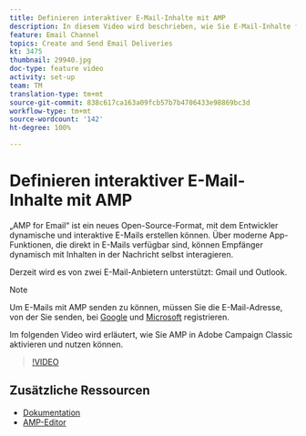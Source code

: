 ```yaml
---
title: Definieren interaktiver E-Mail-Inhalte mit AMP
description: In diesem Video wird beschrieben, wie Sie E-Mail-Inhalte für Adobe Campaign Classic (ACC) im AMP-Format konfigurieren.
feature: Email Channel
topics: Create and Send Email Deliveries
kt: 3475
thumbnail: 29940.jpg
doc-type: feature video
activity: set-up
team: TM
translation-type: tm+mt
source-git-commit: 838c617ca163a09fcb57b7b4706433e98869bc3d
workflow-type: tm+mt
source-wordcount: '142'
ht-degree: 100%

---
```



# Definieren interaktiver E-Mail-Inhalte mit AMP

„AMP for Email“ ist ein neues Open-Source-Format, mit dem Entwickler dynamische und interaktive E-Mails erstellen können. Über moderne App-Funktionen, die direkt in E-Mails verfügbar sind, können Empfänger dynamisch mit Inhalten in der Nachricht selbst interagieren.

Derzeit wird es von zwei E-Mail-Anbietern unterstützt: Gmail und Outlook.

>[!NOTE]
>
>Um E-Mails mit AMP senden zu können, müssen Sie die E-Mail-Adresse, von der Sie senden, bei [Google](https://developers.google.com/gmail/ampemail/register) und [Microsoft](https://docs.microsoft.com/de-de/outlook/amphtml/register-outlook) registrieren.

Im folgenden Video wird erläutert, wie Sie AMP in Adobe Campaign Classic aktivieren und nutzen können.

>[!VIDEO](https://video.tv.adobe.com/v/29940?quality=12&learn=on)

## Zusätzliche Ressourcen

* [Dokumentation](https://docs.adobe.com/content/help/de-DE/campaign-classic/using/sending-messages/sending-emails/defining-the-email-content.html)
* [AMP-Editor](https://playground.amp.dev/)
